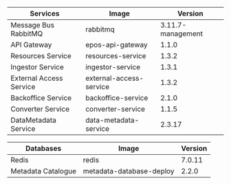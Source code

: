 | Services | Image | Version |
|--|--|--|
| Message Bus RabbitMQ | rabbitmq | 3.11.7-management |
| API Gateway | epos-api-gateway | 1.1.0 |
| Resources Service | resources-service | 1.3.2 |
| Ingestor Service | ingestor-service | 1.3.1 |
| External Access Service | external-access-service | 1.3.2 |
| Backoffice Service | backoffice-service | 2.1.0 |
| Converter Service | converter-service | 1.1.5 |
| DataMetadata Service | data-metadata-service | 2.3.17 |

| Databases | Image | Version |
|--|--|--|
| Redis | redis | 7.0.11 |
| Metadata Catalogue | metadata-database-deploy | 2.2.0 |

